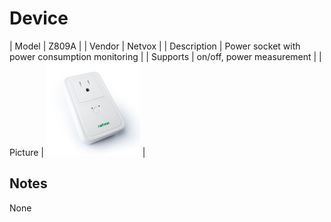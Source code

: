 
# Device

| Model | Z809A  |
| Vendor  | Netvox  |
| Description | Power socket with power consumption monitoring |
| Supports | on/off, power measurement |
| Picture | ![../images/devices/Z809A.jpg](../images/devices/Z809A.jpg) |

## Notes

None

